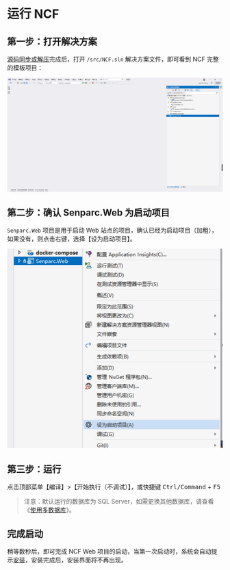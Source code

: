 # 运行 NCF


## 第一步：打开解决方案

[源码同步或解压](/start/start-develop/get-ncf-template.html)完成后，打开 `/src/NCF.sln` 解决方案文件，即可看到 NCF 完整的模板项目：

<img src="./images/run-ncf-01.png" />


## 第二步：确认 Senparc.Web 为启动项目

`Senparc.Web` 项目是用于启动 Web 站点的项目，确认已经为启动项目（加粗），如果没有，则点击右键，选择【设为启动项目】。

<img src="./images/run-ncf-02.png" />

## 第三步：运行

点击顶部菜单【编译】>【开始执行（不调试）】，或快捷键 <kbd>Ctrl/Command</kbd> + <kbd>F5</kbd>

> 注意：默认运行的数据库为 SQL Server，如需更换其他数据库，请查看《[使用多数据库](/start/database/mutil_database_support.html)》。

## 完成启动

稍等数秒后，即可完成 NCF Web 项目的启动，当第一次启动时，系统会自动提示[安装](/start/start-develop/install.html)，安装完成后，安装界面将不再出现。